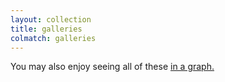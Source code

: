```yaml
---
layout: collection
title: galleries
colmatch: galleries
---
```


You may also enjoy seeing all of these [in a graph.](/notecloud)